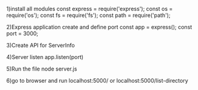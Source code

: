 1)install all modules
const express = require('express');
const os = require('os');
const fs = require('fs');
const path = require('path');

2)Express application create and define port
const app = express();
const port = 3000;

3)Create API for ServerInfo

4)Server listen
app.listen(port)

5)Run the file
node server.js

6)go to browser and run localhost:5000/ or localhost:5000/list-directory
